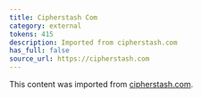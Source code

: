 ```yaml
---
title: Cipherstash Com
category: external
tokens: 415
description: Imported from cipherstash.com
has_full: false
source_url: https://cipherstash.com
---
```


This content was imported from [cipherstash.com](https://cipherstash.com).
